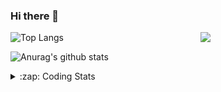 ### Hi there 👋

<!--
**tao8687/tao8687** is a ✨ _special_ ✨ repository because its `README.md` (this file) appears on your GitHub profile.

Here are some ideas to get you started:

- 🔭 I’m currently working on ...
- 🌱 I’m currently learning ...
- 👯 I’m looking to collaborate on ...
- 🤔 I’m looking for help with ...
- 💬 Ask me about ...
- 📫 How to reach me: ...
- 😄 Pronouns: ...
- ⚡ Fun fact: ...
-->

<img align='right' src="https://media.giphy.com/media/M9gbBd9nbDrOTu1Mqx/giphy.gif" width="200">

  
![Top Langs](https://github-readme-stats.vercel.app/api/top-langs/?username=tao8687&layout=compact&title_color=23238E&text_color=A67D3D)

![Anurag's github stats](https://github-readme-stats.vercel.app/api?username=tao8687&show_icons=true&&text_color=A67D3D&title_color=23238E&show_icons=false&count_private=true&hide=stars)

<details>
  <summary>:zap: Coding Stats</summary>
  <b>
<!--START_SECTION:waka-->
![Code Time](http://img.shields.io/badge/Code%20Time-0%20secs-blue)

![Profile Views](http://img.shields.io/badge/Profile%20Views-3-blue)

**🐱 My GitHub Data** 

> 🏆 216 Contributions in the Year 2022
 > 
> 📦 1.4 MB Used in GitHub's Storage 
 > 
> 🚫 Not Opted to Hire
 > 
> 📜 56 Public Repositories 
 > 
> 🔑 26 Private Repositories  
 > 
**I'm an Early 🐤** 

```text
🌞 Morning    118 commits    ██████████████████░░░░░░░   73.29% 
🌆 Daytime    19 commits     ███░░░░░░░░░░░░░░░░░░░░░░   11.8% 
🌃 Evening    24 commits     ███░░░░░░░░░░░░░░░░░░░░░░   14.91% 
🌙 Night      0 commits      ░░░░░░░░░░░░░░░░░░░░░░░░░   0.0%

```
📅 **I'm Most Productive on Monday** 

```text
Monday       41 commits     ██████░░░░░░░░░░░░░░░░░░░   25.47% 
Tuesday      25 commits     ████░░░░░░░░░░░░░░░░░░░░░   15.53% 
Wednesday    24 commits     ███░░░░░░░░░░░░░░░░░░░░░░   14.91% 
Thursday     18 commits     ██░░░░░░░░░░░░░░░░░░░░░░░   11.18% 
Friday       25 commits     ████░░░░░░░░░░░░░░░░░░░░░   15.53% 
Saturday     14 commits     ██░░░░░░░░░░░░░░░░░░░░░░░   8.7% 
Sunday       14 commits     ██░░░░░░░░░░░░░░░░░░░░░░░   8.7%

```


📊 **This Week I Spent My Time On** 

```text
⌚︎ Time Zone: Asia/Shanghai

💬 Programming Languages: 
C                        16 hrs 59 mins      ██████████████░░░░░░░░░░░   57.09% 
C++                      5 hrs 37 mins       ████░░░░░░░░░░░░░░░░░░░░░   18.92% 
Markdown                 3 hrs 14 mins       ██░░░░░░░░░░░░░░░░░░░░░░░   10.88% 
CMake                    1 hr 8 mins         █░░░░░░░░░░░░░░░░░░░░░░░░   3.83% 
Git Config               49 mins             ░░░░░░░░░░░░░░░░░░░░░░░░░   2.75%

🔥 Editors: 
VS Code                  29 hrs 45 mins      █████████████████████████   100.0%

🐱‍💻 Projects: 
vc0768                   24 hrs 40 mins      ████████████████████░░░░░   82.93% 
eye_closure              3 hrs 52 mins       ███░░░░░░░░░░░░░░░░░░░░░░   13.05% 
VC0768_SDK_V3.0.0.18.3   33 mins             ░░░░░░░░░░░░░░░░░░░░░░░░░   1.89% 
external                 33 mins             ░░░░░░░░░░░░░░░░░░░░░░░░░   1.88% 
preview_npu_milestone2   2 mins              ░░░░░░░░░░░░░░░░░░░░░░░░░   0.15%

💻 Operating System: 
Linux                    29 hrs 45 mins      █████████████████████████   100.0%

```

**I Mostly Code in Python** 

```text
Python                   9 repos             ███████░░░░░░░░░░░░░░░░░░   31.03% 
C++                      6 repos             █████░░░░░░░░░░░░░░░░░░░░   20.69% 
C                        6 repos             █████░░░░░░░░░░░░░░░░░░░░   20.69% 
Shell                    2 repos             █░░░░░░░░░░░░░░░░░░░░░░░░   6.9% 
JavaScript               2 repos             █░░░░░░░░░░░░░░░░░░░░░░░░   6.9%

```


**Timeline**

![Chart not found](https://raw.githubusercontent.com/tao8687/tao8687/master/charts/bar_graph.png) 


 Last Updated on 31/07/2022 02:24:23 UTC
<!--END_SECTION:waka-->
</details>
